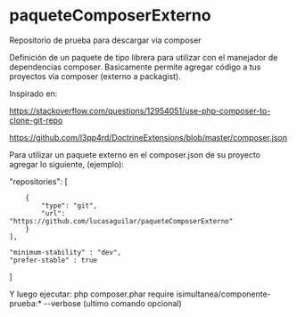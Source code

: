 # paqueteComposerExterno
Repositorio de prueba para descargar via composer

Definición de un paquete de tipo librera para utilizar con el manejador de dependencias composer. Basicamente permite agregar código a tus proyectos via composer (externo a packagist).

Inspirado en:

https://stackoverflow.com/questions/12954051/use-php-composer-to-clone-git-repo

https://github.com/l3pp4rd/DoctrineExtensions/blob/master/composer.json


Para utilizar un paquete externo en el composer.json de su proyecto agregar lo siguiente, (ejemplo):

"repositories": [
     
        {
            "type": "git",
            "url":  "https://github.com/lucasaguilar/paqueteComposerExterno"
        }
    ],
    
    "minimum-stability" : "dev",
    "prefer-stable" : true
    
 ]
 
 Y luego ejecutar:  php composer.phar require isimultanea/componente-prueba:* --verbose (ultimo comando opcional)
 
 
